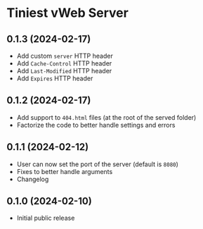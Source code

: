 # Tiniest vWeb Server

## 0.1.3 (2024-02-17)

- Add custom `server` HTTP header
- Add `Cache-Control` HTTP header
- Add `Last-Modified` HTTP header
- Add `Expires` HTTP header

## 0.1.2 (2024-02-17)

- Add support to `404.html` files (at the root of the served folder)
- Factorize the code to better handle settings and errors

## 0.1.1 (2024-02-12)

- User can now set the port of the server (default is `8080`)
- Fixes to better handle arguments
- Changelog

## 0.1.0 (2024-02-10)

- Initial public release

